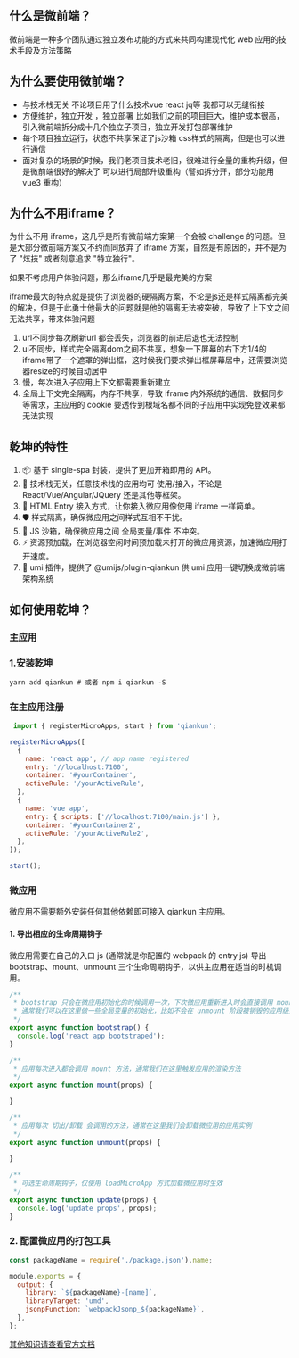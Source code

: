 <!--
 * @Descripttion: ----描述----
 * @version: 1.0
 * @Author: 张鹏
 * @Date: 2021-12-29 10:55:40
 * @LastEditors: 张鹏
 * @LastEditTime: 2021-12-29 11:39:49
-->
## 什么是微前端？
微前端是一种多个团队通过独立发布功能的方式来共同构建现代化 web 应用的技术手段及方法策略

## 为什么要使用微前端？
* 与技术栈无关 
  不论项目用了什么技术vue react jq等 我都可以无缝衔接
* 方便维护，独立开发 ，独立部署
  比如我们之前的项目巨大，维护成本很高，引入微前端拆分成十几个独立子项目，独立开发打包部署维护
* 每个项目独立运行，状态不共享保证了js沙箱 css样式的隔离，但是也可以进行通信
* 面对复杂的场景的时候，我们老项目技术老旧，很难进行全量的重构升级，但是微前端很好的解决了 可以进行局部升级重构（譬如拆分开，部分功能用vue3 重构）

## 为什么不用iframe？
为什么不用 iframe，这几乎是所有微前端方案第一个会被 challenge 的问题。但是大部分微前端方案又不约而同放弃了 iframe 方案，自然是有原因的，并不是为了 "炫技" 或者刻意追求 "特立独行"。

如果不考虑用户体验问题，那么iframe几乎是最完美的方案

iframe最大的特点就是提供了浏览器的硬隔离方案，不论是js还是样式隔离都完美的解决，但是于此勇士他最大的问题就是他的隔离无法被突破，导致了上下文之间无法共享，带来体验问题

1. url不同步每次刷新url 都会丢失，浏览器的前进后退也无法控制
2. ui不同步，样式完全隔离dom之间不共享，想象一下屏幕的右下方1/4的iframe带了一个遮罩的弹出框，这时候我们要求弹出框屏幕居中，还需要浏览器resize的时候自动居中
3. 慢，每次进入子应用上下文都需要重新建立
4. 全局上下文完全隔离，内存不共享，导致 iframe 内外系统的通信、数据同步等需求，主应用的 cookie 要透传到根域名都不同的子应用中实现免登效果都无法实现

## 乾坤的特性
1. 📦 基于 single-spa 封装，提供了更加开箱即用的 API。
2. 📱 技术栈无关，任意技术栈的应用均可 使用/接入，不论是 React/Vue/Angular/JQuery 还是其他等框架。
3. 💪 HTML Entry 接入方式，让你接入微应用像使用 iframe 一样简单。
4. 🛡​ 样式隔离，确保微应用之间样式互相不干扰。
5. 🧳 JS 沙箱，确保微应用之间 全局变量/事件 不冲突。
6. ⚡️ 资源预加载，在浏览器空闲时间预加载未打开的微应用资源，加速微应用打开速度。
6. 🔌 umi 插件，提供了 @umijs/plugin-qiankun 供 umi 应用一键切换成微前端架构系统
  

## 如何使用乾坤？
### 主应用
### 1.安装乾坤
```js
yarn add qiankun # 或者 npm i qiankun -S
```
 ### 在主应用注册
```js
 import { registerMicroApps, start } from 'qiankun';

registerMicroApps([
  {
    name: 'react app', // app name registered
    entry: '//localhost:7100',
    container: '#yourContainer',
    activeRule: '/yourActiveRule',
  },
  {
    name: 'vue app',
    entry: { scripts: ['//localhost:7100/main.js'] },
    container: '#yourContainer2',
    activeRule: '/yourActiveRule2',
  },
]);

start();
 ```
### 微应用
微应用不需要额外安装任何其他依赖即可接入 qiankun 主应用。
#### 1. 导出相应的生命周期钩子
微应用需要在自己的入口 js (通常就是你配置的 webpack 的 entry js) 导出 bootstrap、mount、unmount 三个生命周期钩子，以供主应用在适当的时机调用。
```js
/**
 * bootstrap 只会在微应用初始化的时候调用一次，下次微应用重新进入时会直接调用 mount 钩子，不会再重复触发 bootstrap。
 * 通常我们可以在这里做一些全局变量的初始化，比如不会在 unmount 阶段被销毁的应用级别的缓存等。
 */
export async function bootstrap() {
  console.log('react app bootstraped');
}

/**
 * 应用每次进入都会调用 mount 方法，通常我们在这里触发应用的渲染方法
 */
export async function mount(props) {

}

/**
 * 应用每次 切出/卸载 会调用的方法，通常在这里我们会卸载微应用的应用实例
 */
export async function unmount(props) {
 
}

/**
 * 可选生命周期钩子，仅使用 loadMicroApp 方式加载微应用时生效
 */
export async function update(props) {
  console.log('update props', props);
}
```
### 2. 配置微应用的打包工具

```js
const packageName = require('./package.json').name;

module.exports = {
  output: {
    library: `${packageName}-[name]`,
    libraryTarget: 'umd',
    jsonpFunction: `webpackJsonp_${packageName}`,
  },
};
```

[其他知识请查看官方文档](https://www.yuque.com/kuitos/gky7yw/gesexv)
